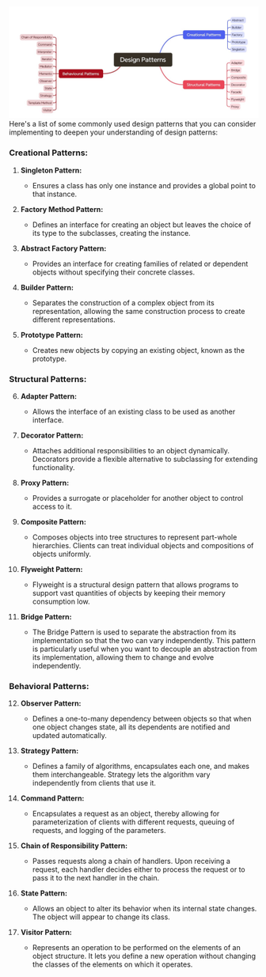 ![dp.jpg](dp.jpg)
Here's a list of some commonly used design patterns that you can consider implementing to deepen your
understanding of design patterns:

### Creational Patterns:

1. **Singleton Pattern:**
    - Ensures a class has only one instance and provides a global point to that instance.

2. **Factory Method Pattern:**
    - Defines an interface for creating an object but leaves the choice of its type to the subclasses, creating the
      instance.

3. **Abstract Factory Pattern:**
    - Provides an interface for creating families of related or dependent objects without specifying their concrete
      classes.

4. **Builder Pattern:**
    - Separates the construction of a complex object from its representation, allowing the same construction process to
      create different representations.

5. **Prototype Pattern:**
    - Creates new objects by copying an existing object, known as the prototype.

### Structural Patterns:

6. **Adapter Pattern:**
    - Allows the interface of an existing class to be used as another interface.

7. **Decorator Pattern:**
    - Attaches additional responsibilities to an object dynamically. Decorators provide a flexible alternative to
      subclassing for extending functionality.

8. **Proxy Pattern:**
    - Provides a surrogate or placeholder for another object to control access to it.

9. **Composite Pattern:**
    - Composes objects into tree structures to represent part-whole hierarchies. Clients can treat individual objects
      and compositions of objects uniformly.

10. **Flyweight Pattern:**
    - Flyweight is a structural design pattern that allows programs to support vast quantities of objects by keeping
      their memory consumption low.

11. **Bridge Pattern:**
    - The Bridge Pattern is used to separate the abstraction from its implementation so that the two can vary
      independently. This pattern is particularly useful when you want to decouple an abstraction from its
      implementation, allowing them to change and evolve independently.

### Behavioral Patterns:

12. **Observer Pattern:**
    - Defines a one-to-many dependency between objects so that when one object changes state, all its dependents are
      notified and updated automatically.

13. **Strategy Pattern:**
    - Defines a family of algorithms, encapsulates each one, and makes them interchangeable. Strategy lets the algorithm
      vary independently from clients that use it.

14. **Command Pattern:**
    - Encapsulates a request as an object, thereby allowing for parameterization of clients with different requests,
      queuing of requests, and logging of the parameters.

15. **Chain of Responsibility Pattern:**
    - Passes requests along a chain of handlers. Upon receiving a request, each handler decides either to process the
      request or to pass it to the next handler in the chain.

16. **State Pattern:**
    - Allows an object to alter its behavior when its internal state changes. The object will appear to change its
      class.

17. **Visitor Pattern:**
    - Represents an operation to be performed on the elements of an object structure. It lets you define a new operation
      without changing the classes of the elements on which it operates.